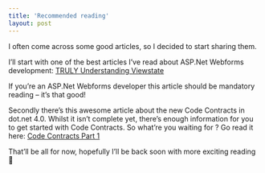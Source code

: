 ```yaml
---
title: 'Recommended reading'
layout: post
---
```


I often come across some good articles, so I decided to start sharing them.

I’ll start with one of the best articles I’ve read about ASP.Net Webforms development: [TRULY Understanding Viewstate](http://weblogs.asp.net/infinitiesloop/archive/2006/08/03/Truly-Understanding-Viewstate.aspx "TRULY Understanding Viewstate")

If you’re an ASP.Net Webforms developer this article should be mandatory reading – it’s that good!

Secondly there’s this awesome article about the new Code Contracts in dot.net 4.0. Whilst it isn’t complete yet, there’s enough information for you to get started with Code Contracts. So what’re you waiting for ? Go read it here: [Code Contracts Part 1](http://devjourney.com/blog/code-contracts-part-1-introduction/ "Code Contracts Part 1")

That’ll be all for now, hopefully I’ll be back soon with more exciting reading 🙂